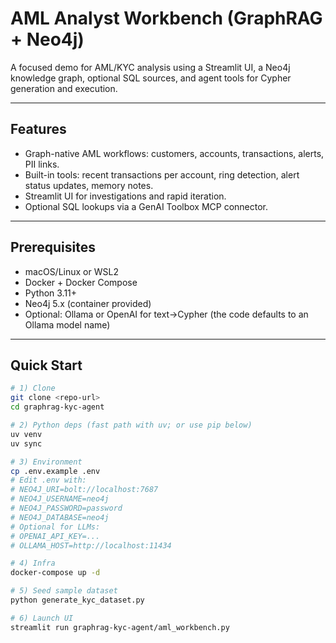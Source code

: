 # AML Analyst Workbench (GraphRAG + Neo4j)

A focused demo for AML/KYC analysis using a Streamlit UI, a Neo4j knowledge graph, optional SQL sources, and agent tools for Cypher generation and execution.

---

## Features

- Graph-native AML workflows: customers, accounts, transactions, alerts, PII links.
- Built-in tools: recent transactions per account, ring detection, alert status updates, memory notes.
- Streamlit UI for investigations and rapid iteration.
- Optional SQL lookups via a GenAI Toolbox MCP connector.

---

## Prerequisites

- macOS/Linux or WSL2
- Docker + Docker Compose
- Python 3.11+
- Neo4j 5.x (container provided)
- Optional: Ollama or OpenAI for text→Cypher (the code defaults to an Ollama model name)

---

## Quick Start

```bash
# 1) Clone
git clone <repo-url>
cd graphrag-kyc-agent

# 2) Python deps (fast path with uv; or use pip below)
uv venv
uv sync

# 3) Environment
cp .env.example .env
# Edit .env with:
# NEO4J_URI=bolt://localhost:7687
# NEO4J_USERNAME=neo4j
# NEO4J_PASSWORD=password
# NEO4J_DATABASE=neo4j
# Optional for LLMs:
# OPENAI_API_KEY=...
# OLLAMA_HOST=http://localhost:11434

# 4) Infra
docker-compose up -d

# 5) Seed sample dataset
python generate_kyc_dataset.py

# 6) Launch UI
streamlit run graphrag-kyc-agent/aml_workbench.py

